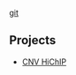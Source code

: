 
[git]( https://github.com/hmgene/hmsite.git )

## Projects
- [CNV HiChIP]( https://github.com/hmgene/cnv-hichip )

